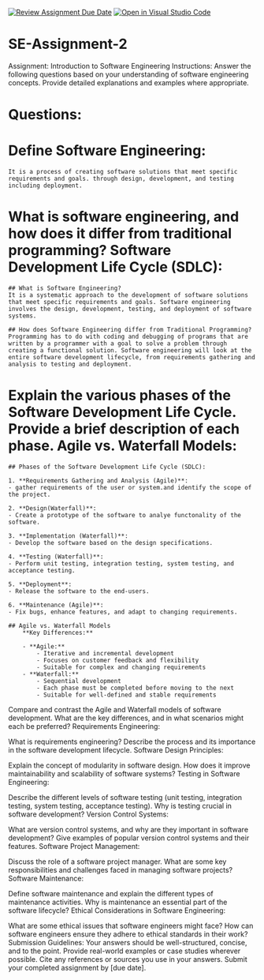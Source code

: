 [![Review Assignment Due Date](https://classroom.github.com/assets/deadline-readme-button-24ddc0f5d75046c5622901739e7c5dd533143b0c8e959d652212380cedb1ea36.svg)](https://classroom.github.com/a/-ucQIGTc)
[![Open in Visual Studio Code](https://classroom.github.com/assets/open-in-vscode-718a45dd9cf7e7f842a935f5ebbe5719a5e09af4491e668f4dbf3b35d5cca122.svg)](https://classroom.github.com/online_ide?assignment_repo_id=15221682&assignment_repo_type=AssignmentRepo)
# SE-Assignment-2
Assignment: Introduction to Software Engineering
Instructions:
Answer the following questions based on your understanding of software engineering concepts. Provide detailed explanations and examples where appropriate.

# Questions:
# Define Software Engineering:
    It is a process of creating software solutions that meet specific requirements and goals. through design, development, and testing including deployment.

# What is software engineering, and how does it differ from traditional programming? Software Development Life Cycle (SDLC):
    ## What is Software Engineering?
    It is a systematic approach to the development of software solutions that meet specific requirements and goals. Software engineering involves the design, development, testing, and deployment of software systems.

    ## How does Software Engineering differ from Traditional Programming?
    Programming has to do with coding and debugging of programs that are written by a programmer with a goal to solve a problem through creating a functional solution. Software engineering will look at the entire software development lifecycle, from requirements gathering and analysis to testing and deployment.



# Explain the various phases of the Software Development Life Cycle. Provide a brief description of each phase. Agile vs. Waterfall Models:
    ## Phases of the Software Development Life Cycle (SDLC):

    1. **Requirements Gathering and Analysis (Agile)**:
    - gather requirements of the user or system.and identify the scope of the project.

    2. **Design(Waterfall)**:
    - Create a prototype of the software to analye functonality of the software.

    3. **Implementation (Waterfall)**:
    - Develop the software based on the design specifications.

    4. **Testing (Waterfall)**:
    - Perform unit testing, integration testing, system testing, and acceptance testing.

    5. **Deployment**:
    - Release the software to the end-users.

    6. **Maintenance (Agile)**: 
    - Fix bugs, enhance features, and adapt to changing requirements. 

    ## Agile vs. Waterfall Models
        **Key Differences:**

        - **Agile:**
            - Iterative and incremental development
            - Focuses on customer feedback and flexibility
            - Suitable for complex and changing requirements
        - **Waterfall:**
            - Sequential development
            - Each phase must be completed before moving to the next
            - Suitable for well-defined and stable requirements

Compare and contrast the Agile and Waterfall models of software development. What are the key differences, and in what scenarios might each be preferred?
Requirements Engineering:

What is requirements engineering? Describe the process and its importance in the software development lifecycle.
Software Design Principles:

Explain the concept of modularity in software design. How does it improve maintainability and scalability of software systems?
Testing in Software Engineering:

Describe the different levels of software testing (unit testing, integration testing, system testing, acceptance testing). Why is testing crucial in software development?
Version Control Systems:

What are version control systems, and why are they important in software development? Give examples of popular version control systems and their features.
Software Project Management:

Discuss the role of a software project manager. What are some key responsibilities and challenges faced in managing software projects?
Software Maintenance:

Define software maintenance and explain the different types of maintenance activities. Why is maintenance an essential part of the software lifecycle?
Ethical Considerations in Software Engineering:

What are some ethical issues that software engineers might face? How can software engineers ensure they adhere to ethical standards in their work?
Submission Guidelines:
Your answers should be well-structured, concise, and to the point.
Provide real-world examples or case studies wherever possible.
Cite any references or sources you use in your answers.
Submit your completed assignment by [due date].
